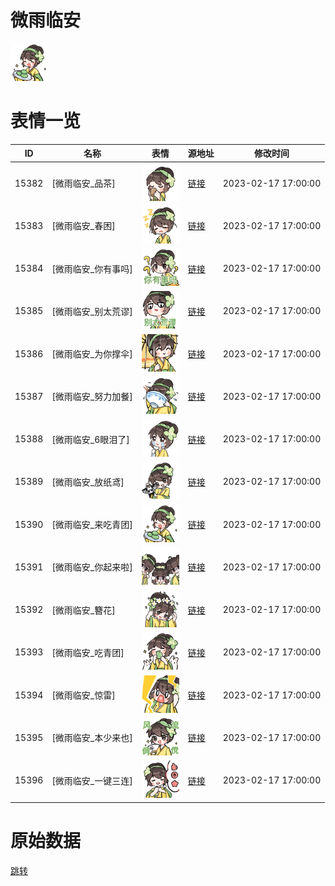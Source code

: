 # 微雨临安

<img src="./cover.png" height="60" alt="cover" />

# 表情一览

|ID|名称|表情|源地址|修改时间|
|----|----|----|----|----|
|15382|[微雨临安_品茶]|<img src="./pic/015382_%5B微雨临安_品茶%5D.png" height="60" alt="品茶"/>|[链接](https://i0.hdslb.com/bfs/garb/4d0e2f0d626fde42ec004429e12fb47a51354564.png)|2023-02-17 17:00:00|
|15383|[微雨临安_春困]|<img src="./pic/015383_%5B微雨临安_春困%5D.png" height="60" alt="春困"/>|[链接](https://i0.hdslb.com/bfs/garb/25cb7091bc8cf9540832033d44bd3b40bc032a2b.png)|2023-02-17 17:00:00|
|15384|[微雨临安_你有事吗]|<img src="./pic/015384_%5B微雨临安_你有事吗%5D.png" height="60" alt="你有事吗"/>|[链接](https://i0.hdslb.com/bfs/garb/b1b322973d282a5dd08a8bf5aebda8ed1af90c9a.png)|2023-02-17 17:00:00|
|15385|[微雨临安_别太荒谬]|<img src="./pic/015385_%5B微雨临安_别太荒谬%5D.png" height="60" alt="别太荒谬"/>|[链接](https://i0.hdslb.com/bfs/garb/91648c54bb2ecfd8fbb6a4ceab35036b6f398a4e.png)|2023-02-17 17:00:00|
|15386|[微雨临安_为你撑伞]|<img src="./pic/015386_%5B微雨临安_为你撑伞%5D.png" height="60" alt="为你撑伞"/>|[链接](https://i0.hdslb.com/bfs/garb/8b9e2b44c3571761e8a00336badef8d29789e8ba.png)|2023-02-17 17:00:00|
|15387|[微雨临安_努力加餐]|<img src="./pic/015387_%5B微雨临安_努力加餐%5D.png" height="60" alt="努力加餐"/>|[链接](https://i0.hdslb.com/bfs/garb/44d06a91b43ad7a61b0bf613edaf1ad0ca3d4d97.png)|2023-02-17 17:00:00|
|15388|[微雨临安_6眼泪了]|<img src="./pic/015388_%5B微雨临安_6眼泪了%5D.png" height="60" alt="6眼泪了"/>|[链接](https://i0.hdslb.com/bfs/garb/1ffa96f6ce6be5dad214d36a98aa61bf41743d6f.png)|2023-02-17 17:00:00|
|15389|[微雨临安_放纸鸢]|<img src="./pic/015389_%5B微雨临安_放纸鸢%5D.png" height="60" alt="放纸鸢"/>|[链接](https://i0.hdslb.com/bfs/garb/a43a5f9ae17f59847a8d907ed8e28d4117c8eb40.png)|2023-02-17 17:00:00|
|15390|[微雨临安_来吃青团]|<img src="./pic/015390_%5B微雨临安_来吃青团%5D.png" height="60" alt="来吃青团"/>|[链接](https://i0.hdslb.com/bfs/garb/3ed8d04c2a2a833e13e71d426b716d0d08caaa31.png)|2023-02-17 17:00:00|
|15391|[微雨临安_你起来啦]|<img src="./pic/015391_%5B微雨临安_你起来啦%5D.png" height="60" alt="你起来啦"/>|[链接](https://i0.hdslb.com/bfs/garb/97140fd068df481d7915c9d0c061f3d292a04813.png)|2023-02-17 17:00:00|
|15392|[微雨临安_簪花]|<img src="./pic/015392_%5B微雨临安_簪花%5D.png" height="60" alt="簪花"/>|[链接](https://i0.hdslb.com/bfs/garb/8bc98cb066370108d5f2ab647d724b692c58eb72.png)|2023-02-17 17:00:00|
|15393|[微雨临安_吃青团]|<img src="./pic/015393_%5B微雨临安_吃青团%5D.png" height="60" alt="吃青团"/>|[链接](https://i0.hdslb.com/bfs/garb/a9979b76b4d896c06bc29d01edbb8d30b27baa0d.png)|2023-02-17 17:00:00|
|15394|[微雨临安_惊雷]|<img src="./pic/015394_%5B微雨临安_惊雷%5D.png" height="60" alt="惊雷"/>|[链接](https://i0.hdslb.com/bfs/garb/4b63847a28ded616a3c5da3c9774188491561f94.png)|2023-02-17 17:00:00|
|15395|[微雨临安_本少来也]|<img src="./pic/015395_%5B微雨临安_本少来也%5D.png" height="60" alt="本少来也"/>|[链接](https://i0.hdslb.com/bfs/garb/89840eac5b28702c4cc2a50bf7a9febda49efe4c.png)|2023-02-17 17:00:00|
|15396|[微雨临安_一键三连]|<img src="./pic/015396_%5B微雨临安_一键三连%5D.png" height="60" alt="一键三连"/>|[链接](https://i0.hdslb.com/bfs/garb/f7ff1741b08393b09747671891f92ff419be69c0.png)|2023-02-17 17:00:00|

# 原始数据

[跳转](./raw.json)

